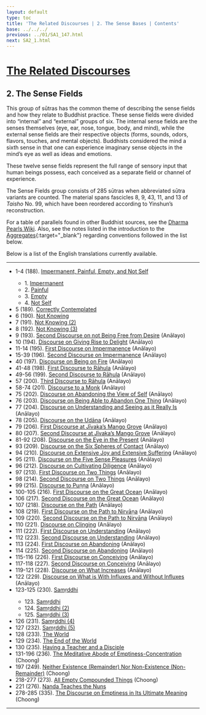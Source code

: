```yaml
---
layout: default
type: toc
title: 'The Related Discourses | 2. The Sense Bases | Contents'
base: ../../../
previous: ../01/SA1_147.html
next: SA2_1.html
---
```


# [The Related Discourses](../index.html)
## 2. The Sense Fields

This group of sūtras has the common theme of describing the sense fields and how they relate to Buddhist practice. These sense fields were divided into “internal” and “external” groups of six. The internal sense fields are the senses themselves (eye, ear, nose, tongue, body, and mind), while the external sense fields are their respective objects (forms, sounds, odors, flavors, touches, and mental objects). Buddhists considered the mind a sixth sense in that one can experience imaginary sense objects in the mind’s eye as well as ideas and emotions.

These twelve sense fields represent the full range of sensory input that human beings possess, each conceived as a separate field or channel of experience.

The Sense Fields group consists of 285 sūtras when abbreviated sūtra variants are counted. The material spans fascicles 8, 9, 43, 11, and 13 of *Taisho* No. 99, which have been reordered according to Yinshun’s reconstruction.

For a table of parallels found in other Buddhist sources, see the [Dharma Pearls Wiki](https://dharmapearls.net/dharmabase/index.php/Sense_Fields_Sa%E1%B9%83yukta). Also, see the notes listed in the introduction to the [Aggregates](../01/index.html){:target="_blank"} regarding conventions followed in the list below.

Below is a list of the English translations currently available.

---

<ul class="list-style-none">
      <li>1-4 (188). <a href="SA2_1-4.html">Impermanent, Painful, Empty, and Not Self</a></li>
      <ul>
        <li>1. <a href="SA2_1.html">Impermanent</a></li>
        <li>2. <a href="SA2_2.html">Painful</a></li>
        <li>3. <a href="SA2_3.html">Empty</a></li>
        <li>4. <a href="SA2_4.html">Not Self</a></li>
        </ul>
      <li>5 (189). <a href="SA2_5.html">Correctly Contemplated</a></li>
      <li>6 (190). <a href="SA2_6.html">Not Knowing</a></li>
      <li>7 (191). <a href="SA2_7.html">Not Knowing (2)</a></li>
      <li>8 (192). <a href="SA2_8.html">Not Knowing (3)</a></li>
      <li>9 (193). <a href="https://suttacentral.net/sa193/en/analayo" target="_blank">Second Discourse on not Being Free from Desire</a> (Anālayo)</li>
      <li>10 (194). <a href="https://suttacentral.net/sa194/en/analayo" target="_blank">Discourse on Giving Rise to Delight</a> (Anālayo)</li>
      <li>11-14 (195). <a href="https://suttacentral.net/sa195/en/analayo" target="_blank">First Discourse on Impermanence</a> (Anālayo)</li>
            <!--
            12. Painful [T 99.195]
            13. Empty [T 99.195]
            14. Not Self [T 99.195]
            -->
      <li>15-39 (196). <a href="https://suttacentral.net/sa196/en/analayo" target="_blank">Second Discourse on Impermanence</a> (Anālayo)</li>
            <!--
              16. Impermanence (2) [T 99.196]
              17. Impermanence (3) [T 99.196]
              18. Impermanence (4) [T 99.196]
              19. Impermanence (5) [T 99.196]
              20. Impermanence (6) [T 99.196]
              21. Impermanence (7) [T 99.196]
              22. Impermanence (8) [T 99.196]
              23. Impermanence (9) [T 99.196]
              24. Impermanence (10) [T 99.196]
              25. Impermanence (11) [T 99.196]
              26. Impermanence (12) [T 99.196]
              27. Impermanence (13) [T 99.196]
              28. Impermanence (14) [T 99.196]
              29. Impermanence (15) [T 99.196]
              30. Impermanence (16) [T 99.196]
              31. Impermanence (17) [T 99.196]
              32. Impermanence (18) [T 99.196]
              33. Impermanence (19) [T 99.196]
              34. Impermanence (20) [T 99.196]
              35. Impermanence (21) [T 99.196]
              36. Impermanence (22) [T 99.196]
              37. Impermanence (23) [T 99.196]
              38. Impermanence (24) [T 99.196]
              39. Impermanence (25) [T 99.196]
              -->
    <li>40 (197). <a href="https://suttacentral.net/sa197/en/analayo" target="_blank">Discourse on Being on Fire</a> (Anālayo)</li>
    <li>41-48 (198). <a href="https://suttacentral.net/sa198/en/analayo" target="_blank">First Discourse to Rāhula</a> (Anālayo)</li>
          <!--
              42. Outer Sense Bases [T 99.198]
              43. Sensory Consciousness [T 99.198]
              44. Sensory Contact [T 99.198]
              45. Contact That Creates Acquisition [T 99.198]
              46. Contact that Creates Perception [T 99.198]
              47. Contact That Creates Intention [T 99.198]
              48. Contact That Creates Craving [T 99.198]
          -->
    <li>49-56 (199). <a href="https://suttacentral.net/sa199/en/analayo" target="_blank">Second Discourse to Rāhula</a> (Anālayo)</li>
          <!--
              50. Rāhula (2) [T 99.199]
              51. Rāhula (3) [T 99.199]
              52. Rāhula (4) [T 99.199]
              53. Rāhula (5) [T 99.199]
              54. Rāhula (6) [T 99.199]
              55. Rāhula (7) [T 99.199]
              56. Rāhula (8) [T 99.199]
          -->
    <li>57 (200). <a href="https://suttacentral.net/sa200/en/analayo" target="_blank">Third Discourse to Rāhula</a> (Anālayo)</li>
    <li>58-74 (201). <a href="https://suttacentral.net/sa201/en/analayo" target="_blank">Discourse to a Monk</a> (Anālayo)</li>
          <!--
              59. A Monk (2) [T 99.201]
              60. A Monk (3) [T 99.201]
              61. A Monk (4) [T 99.201]
              62. A Monk (5) [T 99.201]
              63. A Monk (6) [T 99.201]
              64. A Monk (7) [T 99.201]
              65. A Monk (8) [T 99.201]
              66. A Monk (9) [T 99.201]
              67. A Monk (10) [T 99.201]
              68. A Monk (11) [T 99.201]
              69. A Monk (12) [T 99.201]
              70. A Monk (13) [T 99.201]
              71. A Monk (14) [T 99.201]
              72. A Monk (15) [T 99.201]
              73. A Monk (16) [T 99.201]
              74. A Monk (17) [T 99.201]
          -->
    <li>75 (202). <a href="https://suttacentral.net/sa202/en/analayo" target="_blank">Discourse on Abandoning the View of Self</a> (Anālayo)</li>
    <li>76 (203). <a href="https://suttacentral.net/sa203/en/analayo" target="_blank">Discourse on Being Able to Abandon One Thing</a> (Anālayo)</li>
    <li>77 (204). <a href="https://suttacentral.net/sa204/en/analayo" target="_blank">Discourse on Understanding and Seeing as it Really Is</a> (Anālayo)</li>
    <li>78 (205). <a href="https://suttacentral.net/sa205/en/analayo" target="_blank">Discourse on the Udāna</a> (Anālayo)</li>
    <li>79 (206). <a href="https://suttacentral.net/sa206/en/analayo" target="_blank">First Discourse at Jīvaka’s Mango Grove</a> (Anālayo)</li>
    <li>80 (207). <a href="https://suttacentral.net/sa207/en/analayo" target="_blank">Second Discourse at Jīvaka’s Mango Grove</a> (Anālayo)</li>
    <li>81-92 (208). <a href="https://suttacentral.net/sa208/en/analayo" target="_blank">Discourse on the Eye in the Present</a> (Anālayo)</li>
          <!--
              82. Eye in the Present (2) [T 99.208]
              83. Eye in the Present (3) [T 99.208]
              84. Eye in the Present (4) [T 99.208]
              85. Eye in the Present (5) [T 99.208]
              86. Eye in the Present (6) [T 99.208]
              87. Eye in the Present (7) [T 99.208]
              88. Eye in the Present (8) [T 99.208]
              89. Eye in the Present (9) [T 99.208]
              90. Eye in the Present (10) [T 99.208]
              91. Eye in the Present (11) [T 99.208]
              92. Eye in the Present (12) [T 99.208]
          -->
    <li>93 (209). <a href="https://suttacentral.net/sa209/en/analayo" target="_blank">Discourse on the Six Spheres of Contact</a> (Anālayo)</li>
    <li>94 (210). <a href="https://suttacentral.net/sa210/en/analayo" target="_blank">Discourse on Extensive Joy and Extensive Suffering</a> (Anālayo)</li>
    <li>95 (211). <a href="https://suttacentral.net/sa211/en/analayo" target="_blank">Discourse on the Five Sense Pleasures</a> (Anālayo)</li>
    <li>96 (212). <a href="https://suttacentral.net/sa212/en/analayo" target="_blank">Discourse on Cultivating Diligence</a> (Anālayo)</li>
    <li>97 (213). <a href="https://suttacentral.net/sa213/en/analayo" target="_blank">First Discourse on Two Things</a> (Anālayo)</li>
    <li>98 (214). <a href="https://suttacentral.net/sa214/en/analayo" target="_blank">Second Discourse on Two Things</a> (Anālayo)</li>
    <li>99 (215). <a href="https://suttacentral.net/sa215/en/analayo" target="_blank">Discourse to Puṇṇa</a> (Anālayo)</li>
    <li>100-105 (216). <a href="https://suttacentral.net/sa216/en/analayo" target="_blank">First Discourse on the Great Ocean</a> (Anālayo)</li>
          <!--
              101. The Great Ocean (2) [T 99.216]
              102. The Great Ocean (3) [T 99.216]
              103. The Great Ocean (4) [T 99.216]
              104. The Great Ocean (5) [T 99.216]
              105. The Great Ocean (6) [T 99.216]
          -->
    <li>106 (217). <a href="https://suttacentral.net/sa217/en/analayo" target="_blank">Second Discourse on the Great Ocean</a> (Anālayo)</li>
    <li>107 (218). <a href="https://suttacentral.net/sa218/en/analayo" target="_blank">Discourse on the Path</a> (Anālayo)</li>
    <li>108 (219). <a href="https://suttacentral.net/sa219/en/analayo" target="_blank">First Discourse on the Path to Nirvāṇa</a> (Anālayo)</li>
    <li>109 (220). <a href="https://suttacentral.net/sa220/en/analayo" target="_blank">Second Discourse on the Path to Nirvāṇa</a> (Anālayo)</li>
    <li>110 (221). <a href="https://suttacentral.net/sa221/en/analayo" target="_blank">Discourse on Clinging</a> (Anālayo)</li>
    <li>111 (222). <a href="https://suttacentral.net/sa222/en/analayo" target="_blank">First Discourse on Understanding</a> (Anālayo)</li>
    <li>112 (223). <a href="https://suttacentral.net/sa223/en/analayo" target="_blank">Second Discourse on Understanding</a> (Anālayo)</li>
    <li>113 (224). <a href="https://suttacentral.net/sa224/en/analayo" target="_blank">First Discourse on Abandoning</a> (Anālayo)</li>
    <li>114 (225). <a href="https://suttacentral.net/sa225/en/analayo" target="_blank">Second Discourse on Abandoning</a> (Anālayo)</li>
    <li>115-116 (226). <a href="https://suttacentral.net/sa226/en/analayo" target="_blank">First Discourse on Conceiving</a> (Anālayo)</li>
          <!--
              116. Conceiving (2) [T 99.226]
          -->
    <li>117-118 (227). <a href="https://suttacentral.net/sa227/en/analayo" target="_blank">Second Discourse on Conceiving</a> (Anālayo)</li>
          <!--
              118. Conceiving (2) [T 99.227]
          -->
    <li>119-121 (228). <a href="https://suttacentral.net/sa228/en/analayo" target="_blank">Discourse on What Increases</a> (Anālayo)</li>
          <!--
              120. What Increases (2) [T 99.228]
              121. What Increases (3) [T 99.228]
          -->
    <li>122 (229). <a href="https://suttacentral.net/sa229/en/analayo" target="_blank">Discourse on What is With Influxes and Without Influxes</a> (Anālayo)</li>
    <li>123-125 (230). <a href="SA2_123-125.html" target="_blank">Samṛddhi</a></li>
    <ul>
      <li>123. <a href="SA2_123.html" target="_blank">Samṛddhi</a></li>
      <li>124. <a href="SA2_124.html" target="_blank">Samṛddhi (2)</a></li>
      <li>125. <a href="SA2_125.html" target="_blank">Samṛddhi (3)</a></li>
    </ul>
    <li>126 (231). <a href="SA2_126.html" target="_blank">Samṛddhi (4)</a></li>
    <li>127 (232). <a href="SA2_127.html" target="_blank">Samṛddhi (5)</a></li>
    <li>128 (233). <a href="SA2_128.html" target="_blank">The World</a></li>
    <li>129 (234). <a href="SA2_129.html" target="_blank">The End of the World</a></li>
    <li>130 (235). <a href="SA2_130.html" target="_blank">Having a Teacher and a Disciple</a></li>
    <li>131-196 (236). <a href="https://suttacentral.net/sa236/en/choong" target="_blank">The Meditative Abode of Emptiness-Concentration</a> (Choong)</li>
          <!--
              132. Vaiśālī [T 99.237]
              133. Vaiśālī (2) [T 99.237]
              134. Vaiśālī (3) [T 99.237]
              135. Cause [T 99.238]
              136. Bondage [T 99.239]
              137. Grasping [T 99.240]
              138. Burning [T 99.241]
              139. Knowing [T 99.242]
              140. Knowing (2) [T 99.242]
              141. Knowing (3) [T 99.242]
              142. Knowing (4) [T 99.242]
              143. Knowing (5) [T 99.242]
              144. Knowing (6) [T 99.242]
              145. Knowing (7) [T 99.242]
              146. Knowing (8) [T 99.242]
              147. Knowing (9) [T 99.242]
              148. Knowing (10) [T 99.242]
              149. Knowing (11) [T 99.242]
              150. Knowing (12) [T 99.242]
              151. Knowing (13) [T 99.242]
              152. Knowing (14) [T 99.242]
              153. Knowing (15) [T 99.242]
              154. Knowing (16) [T 99.242]
              155. Knowing (17) [T 99.242]
              156. Knowing (18) [T 99.242]
              157. Knowing (19) [T 99.242]
              158. Knowing (20) [T 99.242]
              159. Knowing (21) [T 99.242]
              160. Knowing (22) [T 99.242]
              161. Knowing (23) [T 99.242]
              162. Knowing (24) [T 99.242]
              163. Savoring [T 99.243]
              164. Savoring (2) [T 99.243]
              165. Savoring (3) [T 99.243]
              166. Savoring (4) [T 99.243]
              167. Savoring (5) [T 99.243]
              168. Savoring (6) [T 99.243]
              169. Savoring (7) [T 99.243]
              170. Savoring (8) [T 99.243]
              171. Savoring (9) [T 99.243]
              172. Savoring (10) [T 99.243]
              173. Savoring (11) [T 99.243]
              174. Savoring (12) [T 99.243]
              175. Savoring (13) [T 99.243]
              176. Savoring (14) [T 99.243]
              177. Mara's Snare [T 99.244]
              178. Mara's Snare (2) [T 99.244]
              179. Fours [T 99.245]
              180. Seven Years [T 99.246]
              181. Mara [T 99.247]
              182. Mara (2)[T 99.247]
              183. Mara (3)[T 99.247]
              184. Mara (4)[T 99.247]
              185. Mara (5)[T 99.247]
              186. Mara (6)[T 99.247]
              187. Mara (7)[T 99.247]
              188. Mara (8)[T 99.247]
              189. Mara (9)[T 99.247]
              190. Mara (10)[T 99.247]
              191. Mara (11)[T 99.247]
              192. Mara (12)[T 99.247]
              193. Mara (13)[T 99.247]
              194. Mara (14)[T 99.247]
              195. Mara (15)[T 99.247]
              196. Cunda [T 99.248]
          -->
    <li>197 (249). <a href="https://suttacentral.net/sa249/en/choong" target="_blank">Neither Existence (Remainder) Nor Non-Existence (Non-Remainder)</a> (Choong)</li>
          <!--
              198. Kauṣṭhila [T 99.250]
              199. Kauṣṭhila (2) [T 99.251]
              200. [Upasena] [T 99.252]
              201. Viṣṇu and Kātyāyana [T 99.253]
              202. Śroṇakoṭīviṃśa [T 99.254]
              203. Lohitya [T 99.255]
              204. [(Pip)palāyāna] [T 99.1164]
              205. Piṇḍola [T 99.1165]
              206. The Hand and Foot Parable [T 99.1166]
              207. The Tortoise [T 99.1167]
              208. Malted Barley [T 99.1168]
              209. The Lute [T 99.1169]
              210. Sores and Scabies [T 99.1170]
              211. Six Types of Sentient Beings [T 99.1171]
              212. The Viper [T 99.1172]
              213. Suffering [T 99.1173]
              214. The Tree [T 99.1174]
              215. A Tethered Animal [T 99.1175]
              216. Contamination [T 99.1176]
              217. River of Ash[T 99.1177]
          -->
    <li>218-277 (273). <a href="https://suttacentral.net/sa273/en/choong" target="_blank">All Empty Compounded Things</a> (Choong)</li>
          <!--
              219. Abandoning [T 99.274]
              220. Nanda [T 99.275]
            -->
      <li>221 (276). <a href="SA2_221.html">Nanda Teaches the Nuns</a></li>
            <!--
              222. What's Vinaya and Not Vinaya [T 99.277]
              223. Retreat and Non-Retreat [T 99.278]
              224. Discipline [T 99.279]
              225. [Vinda] City[T 99.280]
              226. Matted Hair and Maudgalyāyana [T 99.281]
              227. Cultivation of Faculties [T 99.282]
              228. Six and Six [T 99.304]
              229. The Six Inner Sense Bases[T 99.305]
              230. Person [T 99.306]
              231. Vision [T 99.307]
              232. Not Attached to Defilement [T 99.308]
              233. Migajala [T 99.309]
              234. Migajala (2) [T 99.310]
              235. Pūrṇa [T 99.311]
              236. Māluṅkyaputta [T 99.312]
              237. Sutra Dharma [T 99.313]
              238. Ending Desire [T 99.314]
              239. Born of the Eye [T 99.315]
              240. The Eye Is Permanent [T 99.316]
              241. The Eye Is Pleasant[T 99.317]
              242. The Eye Is Self [T 99.318]
              243. Form Is Permanent [T 99.318]
              244. Form Is Pleasant [T 99.318]
              245. Form Is Self [T 99.318]
              246. Jānussoṇī All [T 99.319]
              247. Jānussoṇī All Existences [T 99.320]
              248. Jānussoṇī All Things [T 99.321]
              249. A Monk All [T 99.321]
              250. A Monk All Existences [T 99.321]
              251. A Monk All Things [T 99.321]
              252. Ananda All [T 99.321]
              253. Ananda All Existences [T 99.321]
              254. Ananda All Things [T 99.321]
              255. Bhagavān All [T 99.321]
              256. Bhagavān All Existences [T 99.321]
              257. Bhagavān All Things [T 99.321]
              258. Eye Is an Inner Sense Base [T 99.322]
              259. Six Inner Sense Bases [T 99.323]
              260. Six Outer Sense Bases [T 99.324]
              261. Body of Six Consciousnesses [T 99.325]
              262. Body of Six Contacts [T 99.326]
              263. Body of Six Acquisitions [T 99.327]
              264. Body of Six Perceptions[T 99.328]
              265. Body of Six Intentions[T 99.329]
              266. Body of Six Cravings[T 99.330]
              267. Six Reflections [T 99.331]
              268. Six Obscurations [T 99.332]
              269. The Past [T 99.333]
              270. The Past (2) [T 99.333]
              271. The Past (3) [T 99.333]
              272. The Past (4) [T 99.333]
              273. The Past (5) [T 99.333]
              274. The Past (6) [T 99.333]
              275. The Past (7) [T 99.333]
              276. The Past (8) [T 99.333]
              277. Having Bondage [T 99.334]
          -->
    <li>278-285 (335). <a href="https://suttacentral.net/sa335/en/choong" target="_blank">The Discourse on Emptiness in Its Ultimate Meaning</a> (Choong)</li>
          <!--
              279. Six Acts of Delight [T 99.336]
              280. Six Acts of Sorrow [T 99.337]
              281. Six Acts of Equanimity [T 99.338]
              282. Six Permanent Acts [T 99.339]
              283. Six Permanent Acts (2) [T 99.340]
              284. Six Permanent Acts (3) [T 99.341]
              285. Six Permanent Acts (4) [T 99.342]
          -->
</ul>





---
